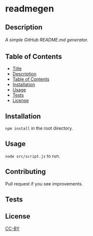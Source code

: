 # readmegen
## Description
###### A simple GitHub README.md generator.

## Table of Contents
 - [Title](https://github.com/udidifier/readmegen#readmegen)
 - [Description](https://github.com/udidifier/readmegen#description)
 - [Table of Contents](https://github.com/udidifier/readmegen#table-of-contents)
 - [Installation](https://github.com/udidifier/readmegen#installation)
 - [Usage](https://github.com/udidifier/readmegen#usage)
 - [Tests](https://github.com/udidifier/readmegen#tests)
 - [License](https://github.com/udidifier/readmegen#license)

## Installation
`npm install` in the root directory.

## Usage
`node src/script.js` to run.

## Contributing
Pull request if you see improvements.

## Tests
<No test>

## License
[CC-BY](https://github.com/udidifier/readmegen/LICENSE.md)
  
